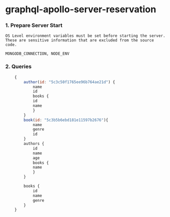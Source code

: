 # graphql-apollo-server-reservation

### 1. Prepare Server Start

    OS Level environment variables must be set before starting the server.
    These are sensitive information that are excluded from the source code.

    MONGODB_CONNECTION, NODE_ENV

### 2. Queries


```javascript
    {
        author(id: "5c3c50f1765ee96b764ae21d") {
            name
            id
            books {
            id
            name
            }
        }
        book(id: "5c3b5b6ebd181e11597b2676"){
            name
            genre
            id
        }
        authors {
            id
            name
            age
            books {
            name
            }
        }

        books {
            id
            name
            genre
        }
    }
```
